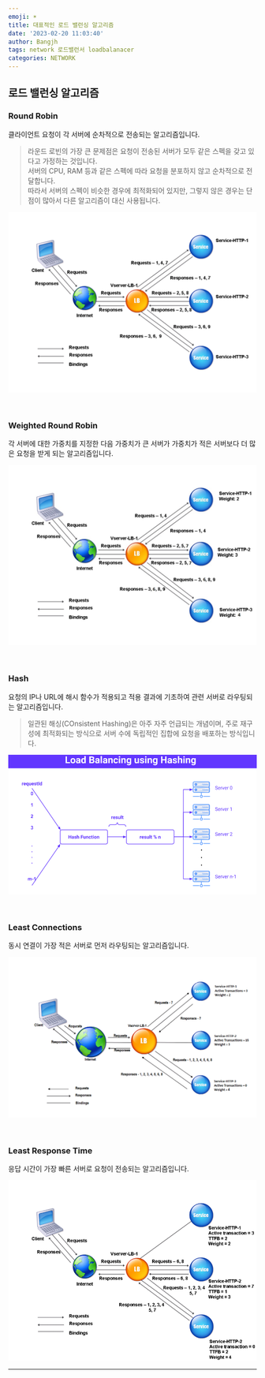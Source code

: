 ```yaml
---
emoji: ☀️
title: 대표적인 로드 밸런싱 알고리즘
date: '2023-02-20 11:03:40'
author: Bangjh
tags: network 로드밸런서 loadbalanacer
categories: NETWORK
---
```


## 로드 밸런싱 알고리즘

### Round Robin

클라이언트 요청이 각 서버에 순차적으로 전송되는 알고리즘입니다.

> 라운드 로빈의 가장 큰 문제점은 요청이 전송된 서버가 모두 같은 스펙을 갖고 있다고 가정하는 것입니다. <br > 서버의 CPU, RAM 등과 같은 스펙에 따라 요청을 분포하지 않고 순차적으로 전달합니다. <br > 따라서 서버의 스펙이 비슷한 경우에 최적화되어 있지만, 그렇지 않은 경우는 단점이 많아서 다른 알고리즘이 대신 사용됩니다.

![image1](image1.png)

<br >

### Weighted Round Robin

각 서버에 대한 가중치를 지정한 다음 가중치가 큰 서버가 가중치가 적은 서버보다 더 많은 요청을 받게 되는 알고리즘입니다.

![image2](image2.jpg)

<br >

### Hash

요청의 IP나 URL에 해시 함수가 적용되고 적용 결과에 기초하여 관련 서버로 라우팅되는 알고리즘입니다.

> 일관된 해싱(COnsistent Hashing)은 아주 자주 언급되는 개념이며, 주로 재구성에 최적화되는 방식으로 서버 수에 독립적인 집합에 요청을 배포하는 방식입니다.

![image3](image3.png)

<br >

### Least Connections

동시 연결이 가장 적은 서버로 먼저 라우팅되는 알고리즘입니다.

![image4](image4.png)

<br >

### Least Response Time

응답 시간이 가장 빠른 서버로 요청이 전송되는 알고리즘입니다.

![image5](image5.png)

---

```toc

```
